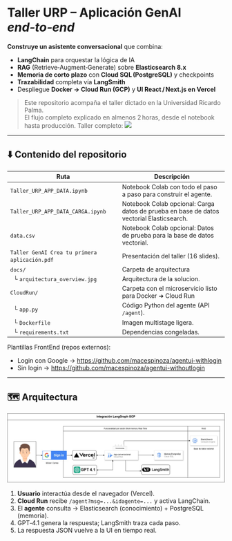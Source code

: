 # Taller URP – Aplicación GenAI *end‑to‑end*

**Construye un asistente conversacional** que combina:

- **LangChain** para orquestar la lógica de IA  
- **RAG** (Retrieve‑Augment‑Generate) sobre **Elasticsearch 8.x**  
- **Memoria de corto plazo** con **Cloud SQL (PostgreSQL)** y checkpoints  
- **Trazabilidad** completa vía **LangSmith**  
- Despliegue **Docker → Cloud Run (GCP)** y **UI React / Next.js en Vercel**

> Este repositorio acompaña el taller dictado en la Universidad Ricardo Palma.  
> El flujo completo explicado en almenos 2 horas, desde el notebook hasta producción.
> Taller completo: [![](https://markdown-videos.deta.dev/youtube/n1KShZnmcXM)](https://youtu.be/n1KShZnmcXM)

---

## ⬇️ Contenido del repositorio

| Ruta | Descripción |
|------|-------------|
| `Taller_URP_APP_DATA.ipynb` | Notebook Colab con todo el paso a paso para construir el agente. |
| `Taller_URP_APP_DATA_CARGA.ipynb` | Notebook Colab opcional: Carga datos de prueba en base de datos vectorial Elasticsearch. |
| `data.csv` | Notebook Colab opcional: Datos de prueba para la base de datos vectorial. |
| `Taller GenAI Crea tu primera aplicación.pdf` | Presentación del taller (16 slides). |
| `docs/` | Carpeta de arquitectura  |
| &nbsp;&nbsp;└ `arquitectura_overview.jpg` | Arquitectura de la solucion. |
| `CloudRun/` | Carpeta con el microservicio listo para Docker ➜ Cloud Run |
| &nbsp;&nbsp;└ `app.py` | Código Python del agente (API `/agent`). |
| &nbsp;&nbsp;└ `Dockerfile` | Imagen multistage ligera. |
| &nbsp;&nbsp;└ `requirements.txt` | Dependencias congeladas. |

Plantillas FrontEnd (repos externos):

- Login con Google → <https://github.com/macespinoza/agentui-withlogin>  
- Sin login → <https://github.com/macespinoza/agentui-withoutlogin>

---

## 🗺️ Arquitectura

![Arquitectura](docs/arquitectura_overview.jpg)

1. **Usuario** interactúa desde el navegador (Vercel).  
2. **Cloud Run** recibe `/agent?msg=...&idagente=...` y activa LangChain.  
3. El **agente** consulta → Elasticsearch (conocimiento) + PostgreSQL (memoria).  
4. GPT‑4.1 genera la respuesta; LangSmith traza cada paso.  
5. La respuesta JSON vuelve a la UI en tiempo real.


